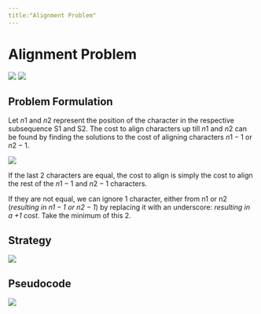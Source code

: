 ```yaml
---
title:"Alignment Problem"
---
```

# Alignment Problem
![](https://i.imgur.com/RVNlE5M.png)
![](https://i.imgur.com/q0DPYhS.png)
## Problem Formulation
Let $n1$ and $n2$ represent the position of the character in the respective subsequence S1 and S2. The cost to align characters up till $n1$ and $n2$ can be found by finding the solutions to the cost of aligning characters $n1-1$ or $n2-1$.

![](https://i.imgur.com/vDg5i7a.png)

If the last 2 characters are equal, the cost to align is simply the cost to align the rest of the $n1-1$ and $n2-1$ characters.

If they are not equal, we can ignore 1 character, either from n1 or n2 (_resulting in $n1-1$ or $n2-1$_) by replacing it with an underscore: _resulting in a +1 cost_. Take the minimum of this 2.
## Strategy
![](https://i.imgur.com/fosblnp.png)

## Pseudocode
![](https://i.imgur.com/VdDY0lH.png)
